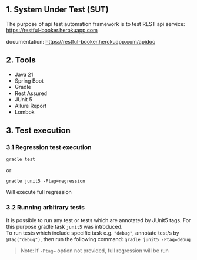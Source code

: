 ## 1. System Under Test (SUT)
The purpose of api test automation framework is to test
REST api service: https://restful-booker.herokuapp.com

documentation: https://restful-booker.herokuapp.com/apidoc

## 2. Tools
- Java 21
- Spring Boot
- Gradle
- Rest Assured
- JUnit 5
- Allure Report
- Lombok

## 3. Test execution

### 3.1 Regression test execution
`gradle test`
<br/>

or

`gradle junit5 -Ptag=regression`

Will execute full regression

### 3.2 Running arbitrary tests
It is possible to run any test or tests which are annotated by JUnit5 tags.
For this purpose gradle task `junit5` was introduced.
<br/>
To run tests which include specific task e.g. `"debug"`,
annotate test/s by `@Tag("debug")`, then run the following command:
`gradle junit5 -Ptag=debug`
<br/>
> Note: If `-Ptag=` option not provided, full regression will be run
